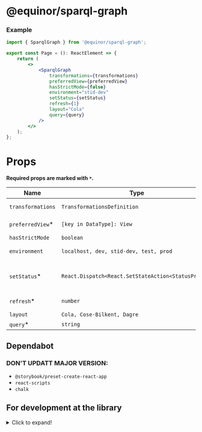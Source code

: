 # @equinor/sparql-graph

### Example

```jsx
import { SparqlGraph } from '@equinor/sparql-graph';

export const Page = (): ReactElement => {
	return (
		<>
			<SparqlGraph
				transformations={transformations}
				preferredView={preferredView}
				hasStrictMode={false}
				environment="stid-dev"
				setStatus={setStatus}
				refresh={1}
				layout="Cola"
				query={query}
			/>
		</>
	);
};
```

# Props

**Required props are marked with `*`.**

| Name              | Type                                                | Default    | Description                                |
| ----------------- | --------------------------------------------------- | ---------- | ------------------------------------------ |
| `transformations` | `TransformationsDefinition`                         |            | Graph transformations                      |
| `preferredView`\* | `[key in DataType]: View`                           |            | Visual graph preference                    |
| `hasStrictMode`   | `boolean`                                           | `false`    | Strick mode                                |
| `environment`     | `localhost, dev, stid-dev, test, prod`              | `stid-dev` | Graph environment                          |
| `setStatus`\*     | `React.Dispatch<React.SetStateAction<StatusProps>>` |            | Renders a button with pre-declaration size |
| `refresh`\*       | `number`                                            |            | Graphe refresh state                       |
| `layout`          | `Cola, Cose-Bilkent, Dagre`                         | `Cola`     | Layout name                                |
| `query`\*         | `string`                                            |            | Data                                       |

## Dependabot

### DON'T UPDATT MAJOR VERSION:

-   `@storybook/preset-create-react-app`
-   `react-scripts`
-   `chalk`

## For development at the library

<details>
  <summary>Click to expand!</summary>
  
  ### Install Node.js

Install the latest [LTS] (https://nodejs.org) version of Node.js, and at the same time make sure you are on version 6 of the `npm`-CLI (We currently have some challenges with` npm 7`).

```sh
$ node -v && npm -v
v14.17.6
6.14.15
```

### Log on to the package register

-   Set up a [personal access token](https://github.com/settings/tokens) on your private GitHub account, and turn on SSO for the equinor organization.
-   Register your [email address](https://github.com/settings/emails) on your private GitHub account (no need to replace your default address)

```sh
$ npm login --registry=https://npm.pkg.github.com
> Username: USERNAME
> Password: PERSONAL-ACCESS-TOKEN
> Email: PUBLIC-EMAIL-ADDRESS
```

### Install Npm

```sh
$ npm install --global npm
```

### Install project dependencies

```sh
$ npm
```

## Local development

```sh
$ npm run storybook # Runs up a local dev version of Storybook - Both good tools to use to quickly see changes along the way.
```

## Code quality

The project is set up with TypeScript, Eslint, Prettier, and the following is run when validating each pull request:

```sh
$ npm run checkcode
```

## Testing

We will write unit tests on critical functionality.

```sh
$ npm run test
```

## Construction

```sh
$ npm run build:storybook # Builds Storybook for static files, and deploys for Vercel for pull requests and merging for main
$ npm run build:lib # Packs the library (not Storybook) - This step is run before `npm publish` is run
```

</details>
